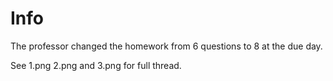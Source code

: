 # Info

The professor changed the homework from 6 questions to 8 at the due day.

See 1.png 2.png and 3.png for full thread.
